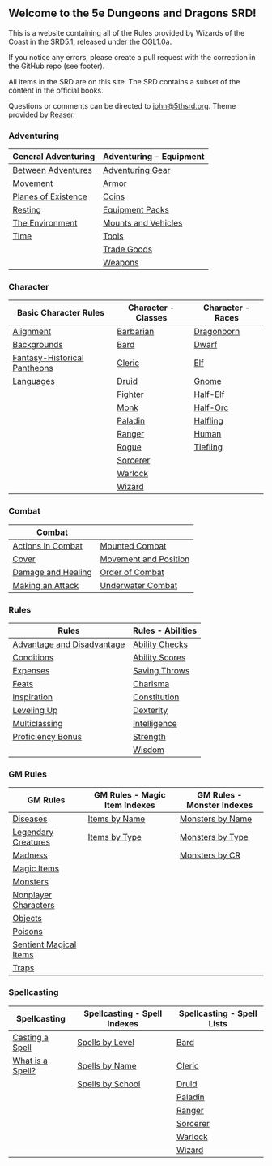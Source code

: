 ## Welcome to the 5e Dungeons and Dragons SRD!

This is a website containing all of the Rules provided by Wizards of the Coast in the SRD5.1, released under the [OGL1.0a](/license).

If you notice any errors, please create a pull request with the correction in the GitHub repo (see footer).

All items in the SRD are on this site.  The SRD contains a subset of the content in the official books.

Questions or comments can be directed to <john@5thsrd.org>.  Theme provided by [Reaser](https://github.com/ron-reaser).

### Adventuring

| General Adventuring                                        | Adventuring - Equipment                                              |
|------------------------------------------------------------|----------------------------------------------------------------------|
| [Between Adventures](/adventuring/between_adventures.md)   | [Adventuring Gear](/adventuring/equipment/adventuring_gear.md)       |
| [Movement](/adventuring/movement.md)                       | [Armor](/adventuring/equipment/armor.md)                             |
| [Planes of Existence](/adventuring/planes_of_existence.md) | [Coins](/adventuring/equipment/coins.md)                             |
| [Resting](/adventuring/resting.md)                         | [Equipment Packs](/adventuring/equipment/equipment_packs.md)         |
| [The Environment](/adventuring/the_environment.md)         | [Mounts and Vehicles](/adventuring/equipment/mounts_and_vehicles.md) |
| [Time](/adventuring/time.md)                               | [Tools](/adventuring/equipment/tools.md)                             |
|                                                            | [Trade Goods](/adventuring/equipment/trade_goods.md)                 |
|                                                            | [Weapons](/adventuring/equipment/weapons.md)                         |


### Character
| Basic Character Rules                                                      | Character - Classes                          | Character - Races                            |
|----------------------------------------------------------------------------|----------------------------------------------|----------------------------------------------|
| [Alignment](/character/alignment.md)                                       | [Barbarian](/character/classes/barbarian.md) | [Dragonborn](/character/races/dragonborn.md) |
| [Backgrounds](/character/backgrounds.md)                                   | [Bard](/character/classes/bard.md)           | [Dwarf](/character/races/dwarf.md)           |
| [Fantasy-Historical Pantheons](/character/fantasy-historical_pantheons.md) | [Cleric](/character/classes/cleric.md)       | [Elf](/character/races/elf.md)               |
| [Languages](/character/languages.md)                                       | [Druid](/character/classes/druid.md)         | [Gnome](/character/races/gnome.md)           |
|                                                                            | [Fighter](/character/classes/fighter.md)     | [Half-Elf](/character/races/half-elf.md)     |
|                                                                            | [Monk](/character/classes/monk.md)           | [Half-Orc](/character/races/half-orc.md)     |
|                                                                            | [Paladin](/character/classes/paladin.md)     | [Halfling](/character/races/halfling.md)     |
|                                                                            | [Ranger](/character/classes/ranger.md)       | [Human](/character/races/human.md)           |
|                                                                            | [Rogue](/character/classes/rogue.md)         | [Tiefling](/character/races/tiefling.md)     |
|                                                                            | [Sorcerer](/character/classes/sorcerer.md)   |                                              |
|                                                                            | [Warlock](/character/classes/warlock.md)     |                                              |
|                                                                            | [Wizard](/character/classes/wizard.md)       |                                              |

### Combat
| Combat                                              |                                                           |
|-----------------------------------------------------|-----------------------------------------------------------|
| [Actions in Combat](/combat/actions_in_combat.md)   | [Mounted Combat](/combat/mounted_combat.md)               |
| [Cover](/combat/cover.md)                           | [Movement and Position](/combat/movement_and_position.md) |
| [Damage and Healing](/combat/damage_and_healing.md) | [Order of Combat](/combat/order_of_combat.md)             |
| [Making an Attack](/combat/making_an_attack.md)     | [Underwater Combat](/combat/underwater_combat.md)         |

### Rules
| Rules                                                              | Rules - Abilities                                    |
|--------------------------------------------------------------------|------------------------------------------------------|
| [Advantage and Disadvantage](/rules/advantage_and_disadvantage.md) | [Ability Checks](/rules/abilities/ability_checks.md) |
| [Conditions](/rules/conditions.md)                                 | [Ability Scores](/rules/abilities/ability_scores.md) |
| [Expenses](/rules/expenses.md)                                     | [Saving Throws](/rules/abilities/saving_throws.md)   |
| [Feats](/rules/feats.md)                                           | [Charisma](/rules/abilities/charisma.md)             |
| [Inspiration](/rules/inspiration.md)                               | [Constitution](/rules/abilities/constitution.md)     |
| [Leveling Up](/rules/leveling_up.md)                               | [Dexterity](/rules/abilities/dexterity.md)           |
| [Multiclassing](/rules/multiclassing.md)                           | [Intelligence](/rules/abilities/intelligence.md)     |
| [Proficiency Bonus](/rules/proficiency_bonus.md)                   | [Strength](/rules/abilities/strength.md)             |
|                                                                    | [Wisdom](/rules/abilities/wisdom.md)                 |


### GM Rules
| GM Rules                                                             | GM Rules - Magic Item Indexes                                          | GM Rules - Monster Indexes                                                |
|----------------------------------------------------------------------|------------------------------------------------------------------------|---------------------------------------------------------------------------|
| [Diseases](/gamemaster_rules/diseases.md)                            | [Items by Name](/gamemaster_rules/magic_item_indexes/items_by_name.md) | [Monsters by Name](/gamemaster_rules/monster_indexes/monsters_by_name.md) |
| [Legendary Creatures](/gamemaster_rules/legendary_creatures.md)      | [Items by Type](/gamemaster_rules/magic_item_indexes/items_by_type.md) | [Monsters by Type](/gamemaster_rules/monster_indexes/monsters_by_type.md) |
| [Madness](/gamemaster_rules/madness.md)                              |                                                                        | [Monsters by CR](/gamemaster_rules/monster_indexes/monsters_by_cr.md)     |
| [Magic Items](/gamemaster_rules/magic_items.md)                      |                                                                        |                                                                           |
| [Monsters](/gamemaster_rules/monsters.md)                            |                                                                        |                                                                           |
| [Nonplayer Characters](/gamemaster_rules/nonplayer_characters.md)    |                                                                        |                                                                           |
| [Objects](/gamemaster_rules/objects.md)                              |                                                                        |                                                                           |
| [Poisons](/gamemaster_rules/poisons.md)                              |                                                                        |                                                                           |
| [Sentient Magical Items](/gamemaster_rules/sentient_magical_items.md)|                                                                        |                                                                           |
| [Traps](/gamemaster_rules/traps.md)                                  |                                                                        |                                                                           |

### Spellcasting
| Spellcasting                                         | Spellcasting - Spell Indexes                                        | Spellcasting - Spell Lists                               |
|------------------------------------------------------|---------------------------------------------------------------------|----------------------------------------------------------|
| [Casting a Spell](/spellcasting/casting_a_spell.md)  | [Spells by Level](/spellcasting/spell_indexes/spells_by_level.md)   | [Bard](/spellcasting/spell_lists/bard_spells.md)         |
| [What is a Spell?](/spellcasting/what_is_a_spell.md) | [Spells by Name](/spellcasting/spell_indexes/spells_by_name.md)     | [Cleric](/spellcasting/spell_lists/cleric_spells.md)     |
|                                                      | [Spells by School](/spellcasting/spell_indexes/spells_by_school.md) | [Druid](/spellcasting/spell_lists/druid_spells.md)       |
|                                                      |                                                                     | [Paladin](/spellcasting/spell_lists/paladin_spells.md)   |
|                                                      |                                                                     | [Ranger](/spellcasting/spell_lists/ranger_spells.md)     |
|                                                      |                                                                     | [Sorcerer](/spellcasting/spell_lists/sorcerer_spells.md) |
|                                                      |                                                                     | [Warlock](/spellcasting/spell_lists/warlock_spells.md)   |
|                                                      |                                                                     | [Wizard](/spellcasting/spell_lists/wizard_spells.md)     |
